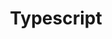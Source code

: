 ---
title: "Typescript"
thumbnail: '/images/categories/Category-Typescript.png'
rangeHaut: false
rangeBas: true
---